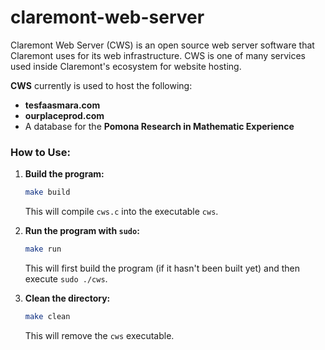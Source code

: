# claremont-web-server
Claremont Web Server (CWS) is an open source web server software that Claremont uses for its web infrastructure. CWS is one of many services used inside Claremont's ecosystem for website hosting.

**CWS** currently is used to host the following:

- **tesfaasmara.com**
- **ourplaceprod.com**
- A database for the **Pomona Research in Mathematic Experience**


### How to Use:

1. **Build the program:**
   ```bash
   make build
   ```
   This will compile `cws.c` into the executable `cws`.

2. **Run the program with `sudo`:**
   ```bash
   make run
   ```
   This will first build the program (if it hasn't been built yet) and then execute `sudo ./cws`.

3. **Clean the directory:**
   ```bash
   make clean
   ```
   This will remove the `cws` executable.
